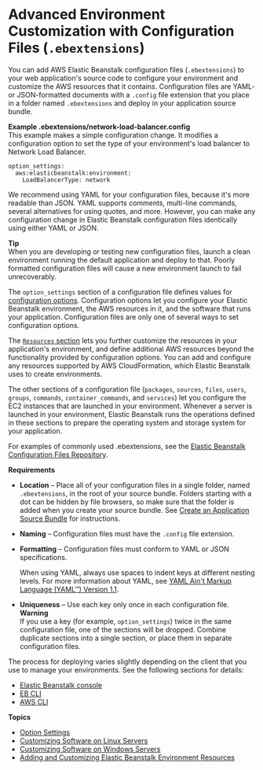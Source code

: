 # Advanced Environment Customization with Configuration Files \(`.ebextensions`\)<a name="ebextensions"></a>

You can add AWS Elastic Beanstalk configuration files \(`.ebextensions`\) to your web application's source code to configure your environment and customize the AWS resources that it contains\. Configuration files are YAML\- or JSON\-formatted documents with a `.config` file extension that you place in a folder named `.ebextensions` and deploy in your application source bundle\.

**Example \.ebextensions/network\-load\-balancer\.config**  
This example makes a simple configuration change\. It modifies a configuration option to set the type of your environment's load balancer to Network Load Balancer\.  

```
option_settings:
  aws:elasticbeanstalk:environment:
    LoadBalancerType: network
```

We recommend using YAML for your configuration files, because it's more readable than JSON\. YAML supports comments, multi\-line commands, several alternatives for using quotes, and more\. However, you can make any configuration change in Elastic Beanstalk configuration files identically using either YAML or JSON\.

**Tip**  
When you are developing or testing new configuration files, launch a clean environment running the default application and deploy to that\. Poorly formatted configuration files will cause a new environment launch to fail unrecoverably\.

The `option_settings` section of a configuration file defines values for [configuration options](command-options.md)\. Configuration options let you configure your Elastic Beanstalk environment, the AWS resources in it, and the software that runs your application\. Configuration files are only one of several ways to set configuration options\.

The [`Resources` section](environment-resources.md) lets you further customize the resources in your application's environment, and define additional AWS resources beyond the functionality provided by configuration options\. You can add and configure any resources supported by AWS CloudFormation, which Elastic Beanstalk uses to create environments\.

The other sections of a configuration file \(`packages`, `sources`, `files`, `users`, `groups`, `commands`, `container_commands`, and `services`\) let you configure the EC2 instances that are launched in your environment\. Whenever a server is launched in your environment, Elastic Beanstalk runs the operations defined in these sections to prepare the operating system and storage system for your application\.

For examples of commonly used \.ebextensions, see the [Elastic Beanstalk Configuration Files Repository](https://github.com/awsdocs/elastic-beanstalk-samples/tree/master/configuration-files)\.

**Requirements**
+ **Location** – Place all of your configuration files in a single folder, named `.ebextensions`, in the root of your source bundle\. Folders starting with a dot can be hidden by file browsers, so make sure that the folder is added when you create your source bundle\. See [Create an Application Source Bundle](applications-sourcebundle.md) for instructions\.
+ **Naming** – Configuration files must have the `.config` file extension\.
+ **Formatting** – Configuration files must conform to YAML or JSON specifications\.

  When using YAML, always use spaces to indent keys at different nesting levels\. For more information about YAML, see [YAML Ain't Markup Language \(YAML™\) Version 1\.1](http://yaml.org/spec/current.html)\.
+ **Uniqueness** – Use each key only once in each configuration file\.
**Warning**  
If you use a key \(for example, `option_settings`\) twice in the same configuration file, one of the sections will be dropped\. Combine duplicate sections into a single section, or place them in separate configuration files\.

The process for deploying varies slightly depending on the client that you use to manage your environments\. See the following sections for details:
+ [Elastic Beanstalk console](environment-configuration-methods-during.md#configuration-options-during-console-ebextensions)
+ [EB CLI](environment-configuration-methods-during.md#configuration-options-during-ebcli-ebextensions)
+ [AWS CLI](environment-configuration-methods-during.md#configuration-options-during-awscli-ebextensions)

**Topics**
+ [Option Settings](ebextensions-optionsettings.md)
+ [Customizing Software on Linux Servers](customize-containers-ec2.md)
+ [Customizing Software on Windows Servers](customize-containers-windows-ec2.md)
+ [Adding and Customizing Elastic Beanstalk Environment Resources](environment-resources.md)